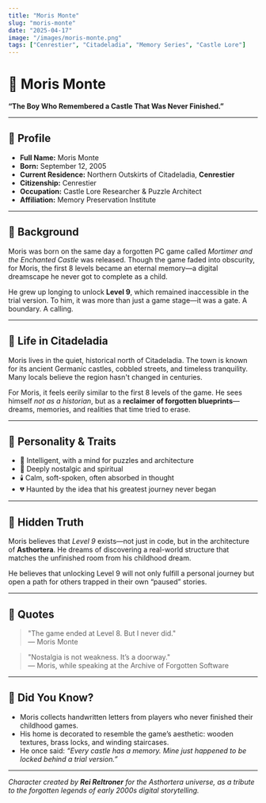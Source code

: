 ```yaml
---
title: "Moris Monte"
slug: "moris-monte"
date: "2025-04-17"
image: "/images/moris-monte.png"
tags: ["Cenrestier", "Citadeladia", "Memory Series", "Castle Lore"]
---
```


# 🧩 Moris Monte  
**“The Boy Who Remembered a Castle That Was Never Finished.”**

---

## 🪪 Profile

- **Full Name:** Moris Monte  
- **Born:** September 12, 2005
- **Current Residence:** Northern Outskirts of Citadeladia, **Cenrestier**  
- **Citizenship:** Cenrestier  
- **Occupation:** Castle Lore Researcher & Puzzle Architect  
- **Affiliation:** Memory Preservation Institute

---

## 🏡 Background

Moris was born on the same day a forgotten PC game called *Mortimer and the Enchanted Castle* was released. Though the game faded into obscurity, for Moris, the first 8 levels became an eternal memory—a digital dreamscape he never got to complete as a child.

He grew up longing to unlock **Level 9**, which remained inaccessible in the trial version. To him, it was more than just a game stage—it was a gate. A boundary. A calling.

---

## 🏰 Life in Citadeladia

Moris lives in the quiet, historical north of Citadeladia. The town is known for its ancient Germanic castles, cobbled streets, and timeless tranquility. Many locals believe the region hasn't changed in centuries.

For Moris, it feels eerily similar to the first 8 levels of the game. He sees himself *not as a historian*, but as a **reclaimer of forgotten blueprints**—dreams, memories, and realities that time tried to erase.

---

## 🔮 Personality & Traits

- 🧠 Intelligent, with a mind for puzzles and architecture  
- 🫧 Deeply nostalgic and spiritual  
- 🕯️ Calm, soft-spoken, often absorbed in thought  
- 💔 Haunted by the idea that his greatest journey never began

---

## 🌌 Hidden Truth

Moris believes that *Level 9* exists—not just in code, but in the architecture of **Asthortera**. He dreams of discovering a real-world structure that matches the unfinished room from his childhood dream.

He believes that unlocking Level 9 will not only fulfill a personal journey but open a path for others trapped in their own “paused” stories.

---

## 📜 Quotes

> "The game ended at Level 8. But I never did."  
> — Moris Monte

> "Nostalgia is not weakness. It’s a doorway."  
> — Moris, while speaking at the Archive of Forgotten Software

---

## 🧠 Did You Know?

- Moris collects handwritten letters from players who never finished their childhood games.
- His home is decorated to resemble the game’s aesthetic: wooden textures, brass locks, and winding staircases.
- He once said: *“Every castle has a memory. Mine just happened to be locked behind a trial version.”*

---

_Character created by **Rei Reltroner** for the Asthortera universe, as a tribute to the forgotten legends of early 2000s digital storytelling._

